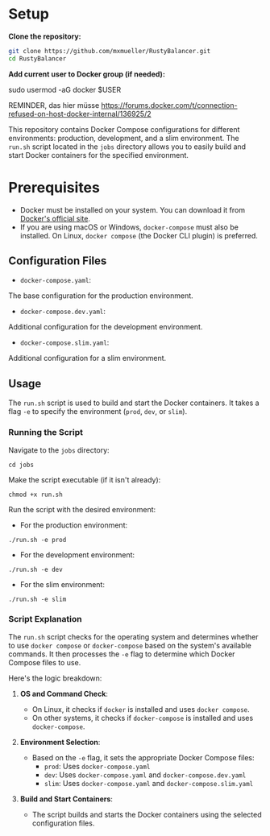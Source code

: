 # Setup

**Clone the repository:**

```bash
git clone https://github.com/mxmueller/RustyBalancer.git
cd RustyBalancer
```


**Add current user to Docker group (if needed):**

   sudo usermod -aG docker $USER

REMINDER, das hier müsse https://forums.docker.com/t/connection-refused-on-host-docker-internal/136925/2

This repository contains Docker Compose configurations for different environments: production, development, and a slim environment. The `run.sh` script located in the `jobs` directory allows you to easily build and start Docker containers for the specified environment.

# Prerequisites

- Docker must be installed on your system. You can download it from [Docker's official site](https://www.docker.com/products/docker-desktop).
- If you are using macOS or Windows, `docker-compose` must also be installed. On Linux, `docker compose` (the Docker CLI plugin) is preferred.

## Configuration Files

- `docker-compose.yaml`: 
 
The base configuration for the production environment.

- `docker-compose.dev.yaml`: 

Additional configuration for the development environment.

- `docker-compose.slim.yaml`: 

Additional configuration for a slim environment.

## Usage

The `run.sh` script is used to build and start the Docker containers. It takes a flag `-e` to specify the environment (`prod`, `dev`, or `slim`).

### Running the Script

Navigate to the `jobs` directory:
```shell
cd jobs
```

Make the script executable (if it isn't already):
```shell
chmod +x run.sh
```

Run the script with the desired environment:

- For the production environment:
```shell
./run.sh -e prod
```

- For the development environment:
```shell
./run.sh -e dev
```

- For the slim environment:
```shell
./run.sh -e slim
```

### Script Explanation

The `run.sh` script checks for the operating system and determines whether to use `docker compose` or `docker-compose` based on the system's available commands. It then processes the `-e` flag to determine which Docker Compose files to use.

Here's the logic breakdown:

1. **OS and Command Check**:
    - On Linux, it checks if `docker` is installed and uses `docker compose`.
    - On other systems, it checks if `docker-compose` is installed and uses `docker-compose`.

2. **Environment Selection**:
    - Based on the `-e` flag, it sets the appropriate Docker Compose files:
        - `prod`: Uses `docker-compose.yaml`
        - `dev`: Uses `docker-compose.yaml` and `docker-compose.dev.yaml`
        - `slim`: Uses `docker-compose.yaml` and `docker-compose.slim.yaml`

3. **Build and Start Containers**:
    - The script builds and starts the Docker containers using the selected configuration files.
